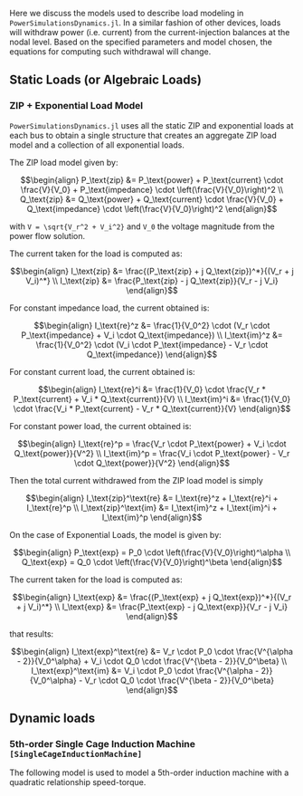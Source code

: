 Here we discuss the models used to describe load modeling in `PowerSimulationsDynamics.jl`. 
In a similar fashion of other devices, loads will withdraw power (i.e. current) from the current-injection balances at the nodal level. Based on the specified parameters and model chosen, the equations for computing such withdrawal will change.

## Static Loads (or Algebraic Loads)

### ZIP + Exponential Load Model

`PowerSimulationsDynamics.jl` uses all the static ZIP and exponential loads at each bus to obtain a single structure that creates an aggregate ZIP load model and a collection of all exponential loads.

The ZIP load model given by:

```math
\begin{align}
P_\text{zip} &= P_\text{power} + P_\text{current} \cdot \frac{V}{V_0} + P_\text{impedance} \cdot \left(\frac{V}{V_0}\right)^2 \\
Q_\text{zip} &= Q_\text{power} + Q_\text{current}  \cdot \frac{V}{V_0} + Q_\text{impedance} \cdot \left(\frac{V}{V_0}\right)^2
\end{align}
```

with ``V = \sqrt{V_r^2 + V_i^2}`` and ``V_0`` the voltage magnitude from the power flow solution.

The current taken for the load is computed as:

```math
\begin{align}
I_\text{zip} &= \frac{(P_\text{zip} + j Q_\text{zip})^*}{(V_r + j V_i)^*} \\
I_\text{zip} &= \frac{P_\text{zip} - j Q_\text{zip}}{V_r - j V_i}
\end{align}
```

For constant impedance load, the current obtained is:

```math
\begin{align}
I_\text{re}^z &= \frac{1}{V_0^2} \cdot (V_r \cdot P_\text{impedance} + V_i \cdot Q_\text{impedance}) \\
I_\text{im}^z &= \frac{1}{V_0^2} \cdot (V_i \cdot P_\text{impedance} - V_r \cdot Q_\text{impedance})
\end{align}
```

For constant current load, the current obtained is:

```math
\begin{align}
I_\text{re}^i  &= \frac{1}{V_0} \cdot \frac{V_r * P_\text{current} + V_i * Q_\text{current}}{V} \\
I_\text{im}^i  &= \frac{1}{V_0} \cdot \frac{V_i * P_\text{current} - V_r * Q_\text{current}}{V}
\end{align}
```

For constant power load, the current obtained is:

```math
\begin{align}
I_\text{re}^p  =  \frac{V_r \cdot P_\text{power} + V_i \cdot Q_\text{power}}{V^2} \\
I_\text{im}^p =  \frac{V_i \cdot P_\text{power} - V_r \cdot Q_\text{power}}{V^2}
\end{align}
```

Then the total current withdrawed from the ZIP load model is simply
```math
\begin{align}
I_\text{zip}^\text{re}  &=  I_\text{re}^z + I_\text{re}^i + I_\text{re}^p \\
I_\text{zip}^\text{im}  &=  I_\text{im}^z + I_\text{im}^i + I_\text{im}^p
\end{align}
```

On the case of Exponential Loads, the model is given by:

```math
\begin{align}
P_\text{exp} = P_0 \cdot \left(\frac{V}{V_0}\right)^\alpha \\
Q_\text{exp} = Q_0 \cdot \left(\frac{V}{V_0}\right)^\beta
\end{align}
```

The current taken for the load is computed as:
```math
\begin{align}
I_\text{exp} &= \frac{(P_\text{exp} + j Q_\text{exp})^*}{(V_r + j V_i)^*} \\
I_\text{exp} &= \frac{P_\text{exp} - j Q_\text{exp}}{V_r - j V_i}
\end{align}
```

that results:
```math
\begin{align}
I_\text{exp}^\text{re}  &= V_r \cdot P_0 \cdot \frac{V^{\alpha - 2}}{V_0^\alpha} + V_i \cdot Q_0 \cdot \frac{V^{\beta - 2}}{V_0^\beta} \\
I_\text{exp}^\text{im}  &= V_i \cdot P_0 \cdot \frac{V^{\alpha - 2}}{V_0^\alpha} - V_r \cdot Q_0 \cdot \frac{V^{\beta - 2}}{V_0^\beta}
\end{align}
```

## Dynamic loads

### 5th-order Single Cage Induction Machine ```[SingleCageInductionMachine]```

The following model is used to model a 5th-order induction machine with a quadratic relationship speed-torque.

